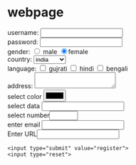 # webpage
<html>
<head>
	<title>404 not found</title>
</head>
<body>
<form>
	username: <input type="text"><br>
	password: <input type="password"><br>
	gender: <input type="radio" name="r1" checked> male
	<input type="radio" name="r1" checked>female<br>
	country: <select>
		<option>india</option>
		<option>uk</option>
		<option>pakistan</option>
	</select><br>
	language: <input type="checkbox"> gujrati
	          <input type="checkbox"> hindi
	          <input type="checkbox"> bengali<br>
	address: <textarea></textarea><br>
	select color <input type="color"><br>
	select data <input type="data"><br>
	select number<input type="number" min="1" max="100" step="5"><br>
	enter email <input type="email"><br>
	Enter URL<input type="URL"><br>

	<input type="submit" value="register">
	<input type="reset">

</form>
</body>
</html>

